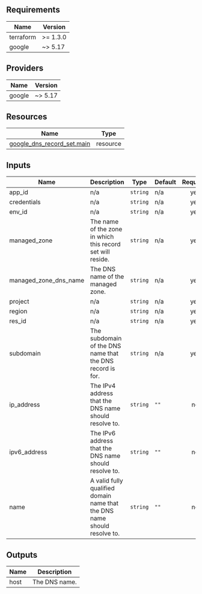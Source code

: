 <!-- BEGIN_TF_DOCS -->
## Requirements

| Name | Version |
|------|---------|
| terraform | >= 1.3.0 |
| google | ~> 5.17 |

## Providers

| Name | Version |
|------|---------|
| google | ~> 5.17 |

## Resources

| Name | Type |
|------|------|
| [google_dns_record_set.main](https://registry.terraform.io/providers/hashicorp/google/latest/docs/resources/dns_record_set) | resource |

## Inputs

| Name | Description | Type | Default | Required |
|------|-------------|------|---------|:--------:|
| app\_id | n/a | `string` | n/a | yes |
| credentials | n/a | `string` | n/a | yes |
| env\_id | n/a | `string` | n/a | yes |
| managed\_zone | The name of the zone in which this record set will reside. | `string` | n/a | yes |
| managed\_zone\_dns\_name | The DNS name of the managed zone. | `string` | n/a | yes |
| project | n/a | `string` | n/a | yes |
| region | n/a | `string` | n/a | yes |
| res\_id | n/a | `string` | n/a | yes |
| subdomain | The subdomain of the DNS name that the DNS record is for. | `string` | n/a | yes |
| ip\_address | The IPv4 address that the DNS name should resolve to. | `string` | `""` | no |
| ipv6\_address | The IPv6 address that the DNS name should resolve to. | `string` | `""` | no |
| name | A valid fully qualified domain name that the DNS name should resolve to. | `string` | `""` | no |

## Outputs

| Name | Description |
|------|-------------|
| host | The DNS name. |
<!-- END_TF_DOCS -->